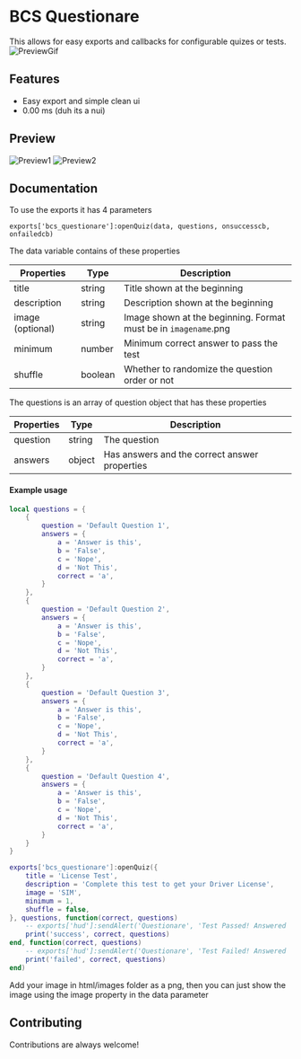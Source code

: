 # BCS Questionare

This allows for easy exports and callbacks for configurable quizes or tests.
![PreviewGif](https://media.discordapp.net/attachments/856060200011038762/932165720991756318/Questionare.gif)

## Features

- Easy export and simple clean ui
- 0.00 ms (duh its a nui)

## Preview

![Preview1](https://media.discordapp.net/attachments/856060200011038762/932165513595981834/Questionare.png?width=810&height=464)
![Preview2](https://media.discordapp.net/attachments/856060200011038762/932165513906389082/Questionare2.png?width=810&height=464)

## Documentation

To use the exports it has 4 parameters

```
exports['bcs_questionare']:openQuiz(data, questions, onsuccesscb, onfailedcb)
```

The data variable contains of these properties

| Properties       | Type    | Description                                                     |
| ---------------- | ------- | --------------------------------------------------------------- |
| title            | string  | Title shown at the beginning                                    |
| description      | string  | Description shown at the beginning                              |
| image (optional) | string  | Image shown at the beginning. Format must be in `imagename`.png |
| minimum          | number  | Minimum correct answer to pass the test                         |
| shuffle          | boolean | Whether to randomize the question order or not                  |

The questions is an array of question object that has these properties

| Properties | Type   | Description                                   |
| ---------- | ------ | --------------------------------------------- |
| question   | string | The question                                  |
| answers    | object | Has answers and the correct answer properties |

#### Example usage

```lua
local questions = {
    {
        question = 'Default Question 1',
        answers = {
            a = 'Answer is this',
            b = 'False',
            c = 'Nope',
            d = 'Not This',
            correct = 'a',
        }
    },
    {
        question = 'Default Question 2',
        answers = {
            a = 'Answer is this',
            b = 'False',
            c = 'Nope',
            d = 'Not This',
            correct = 'a',
        }
    },
    {
        question = 'Default Question 3',
        answers = {
            a = 'Answer is this',
            b = 'False',
            c = 'Nope',
            d = 'Not This',
            correct = 'a',
        }
    },
    {
        question = 'Default Question 4',
        answers = {
            a = 'Answer is this',
            b = 'False',
            c = 'Nope',
            d = 'Not This',
            correct = 'a',
        }
    }
}

exports['bcs_questionare']:openQuiz({
    title = 'License Test',
    description = 'Complete this test to get your Driver License',
    image = 'SIM',
    minimum = 1,
    shuffle = false,
}, questions, function(correct, questions)
    -- exports['hud']:sendAlert('Questionare', 'Test Passed! Answered '..correct..' out of '..questions..' question!', 'success', 3000)
    print('success', correct, questions)
end, function(correct, questions)
    -- exports['hud']:sendAlert('Questionare', 'Test Failed! Answered '..correct..' out of '..questions..' question!', 'error', 3000)
    print('failed', correct, questions)
end)
```

Add your image in html/images folder as a png, then you can just show the image using the image property in the data parameter

## Contributing

Contributions are always welcome!
